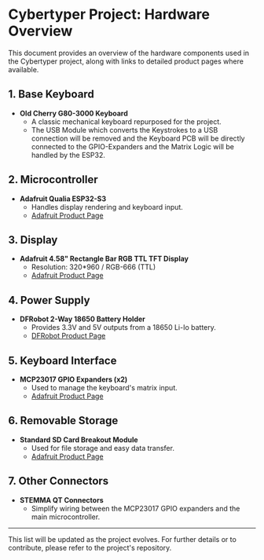 # Cybertyper Project: Hardware Overview

This document provides an overview of the hardware components used in the Cybertyper project, along with links to detailed product pages where available.

## 1. **Base Keyboard**
- **Old Cherry G80-3000 Keyboard**
  - A classic mechanical keyboard repurposed for the project.
  - The USB Module which converts the Keystrokes to a USB connection will be removed and the Keyboard PCB will be directly connected to the GPIO-Expanders and the Matrix Logic will be handled by the ESP32.

## 2. **Microcontroller**
- **Adafruit Qualia ESP32-S3**
  - Handles display rendering and keyboard input.
  - [Adafruit Product Page](https://www.adafruit.com/product/5785)

## 3. **Display**
- **Adafruit 4.58" Rectangle Bar RGB TTL TFT Display**
  - Resolution: 320*960 / RGB-666 (TTL)
  - [Adafruit Product Page](https://www.adafruit.com/product/5805)

## 4. **Power Supply**
- **DFRobot 2-Way 18650 Battery Holder**
  - Provides 3.3V and 5V outputs from a 18650 Li-Io battery.
  - [DFRobot Product Page](https://www.dfrobot.com/product-1866.html)

## 5. **Keyboard Interface**
- **MCP23017 GPIO Expanders (x2)**
  - Used to manage the keyboard's matrix input.
  - [Adafruit Product Page](https://www.adafruit.com/product/732)

## 6. **Removable Storage**
- **Standard SD Card Breakout Module**
  - Used for file storage and easy data transfer.
  - [Adafruit Product Page](https://www.adafruit.com/product/254)

## 7. **Other Connectors**
- **STEMMA QT Connectors**
  - Simplify wiring between the MCP23017 GPIO expanders and the main microcontroller.

---

This list will be updated as the project evolves. For further details or to contribute, please refer to the project's repository.